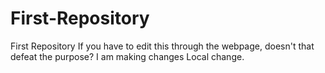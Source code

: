 # First-Repository
First Repository
If you have to edit this through the webpage, doesn't that defeat the purpose?
I am making changes
Local change.
